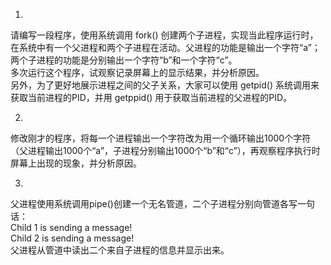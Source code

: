 
1. 
请编写一段程序，使用系统调用 fork() 创建两个子进程，实现当此程序运行时，在系统中有一个父进程和两个子进程在活动。父进程的功能是输出一个字符“a”；两个子进程的功能是分别输出一个字符“b”和一个字符“c”。\
多次运行这个程序，试观察记录屏幕上的显示结果，并分析原因。\
另外，为了更好地展示进程之间的父子关系，大家可以使用 getpid() 系统调用来获取当前进程的PID，并用 getppid() 用于获取当前进程的父进程的PID。

2. 
修改刚才的程序，将每一个进程输出一个字符改为用一个循环输出1000个字符（父进程输出1000个“a”，子进程分别输出1000个“b”和“c”），再观察程序执行时屏幕上出现的现象，并分析原因。

3. 
父进程使用系统调用pipe()创建一个无名管道，二个子进程分别向管道各写一句话：\
Child 1 is sending a message!\
Child 2 is sending a message!\
父进程从管道中读出二个来自子进程的信息并显示出来。